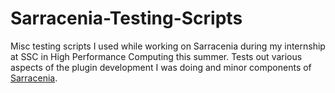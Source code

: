 # Sarracenia-Testing-Scripts
Misc testing scripts I used while working on Sarracenia during my internship at SSC in High Performance Computing this summer. Tests out various aspects of the plugin development I was doing and minor components of [Sarracenia](https://github.com/MetPX/sarracenia/).
